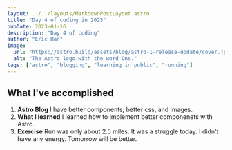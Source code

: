 ```yaml
---
layout: ../../layouts/MarkdownPostLayout.astro
title: "Day 4 of coding in 2023"
pubDate: 2023-01-16
description: "Day 4 of coding"
author: "Eric Han"
image:
  url: "https://astro.build/assets/blog/astro-1-release-update/cover.jpeg"
  alt: "The Astro logo with the word One."
tags: ["astro", "blogging", "learning in public", "running"]
---
```


## What I've accomplished

1. **Astro Blog** I have better components, better css, and images.
2. **What I learned** I learned how to implement better componenets with Astro.
3. **Exercise** Run was only about 2.5 miles. It was a struggle today. I didn't have any energy. Tomorrow will be better.
